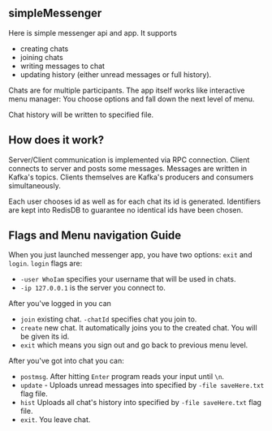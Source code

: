 ## simpleMessenger
Here is simple messenger api and app.
It supports 
- creating chats 
- joining chats
- writing messages to chat
- updating history (either unread messages or full history).

Chats are for multiple participants.
The app itself works like interactive menu manager: 
You choose options and fall down the next level of menu.

Chat history will be written to specified file. 

## How does it work?

Server/Client communication is implemented via RPC connection.
Client connects to server and posts some messages. Messages are written in Kafka's topics.
Clients themselves are Kafka's producers and consumers simultaneously.

Each user chooses id as well as for each chat its id is generated. Identifiers are kept into RedisDB to guarantee no identical ids have been chosen.

## Flags and Menu navigation Guide
When you just launched messenger app, you have two options: `exit` and `login`.
`login` flags are:
- `-user WhoIam` specifies your username that will be used in chats.
- `-ip 127.0.0.1` is the server you connect to.

After you've logged in you can

- `join` existing chat. `-chatId` specifies chat you join to.
- `create` new chat. It automatically joins you to the created chat. You will be given its id.
- `exit` which means you sign out and go back to previous menu level.

After you've got into chat you can:

- `postmsg`. After hitting `Enter` program reads your input until `\n`.
- `update` - Uploads unread messages into specified by `-file saveHere.txt` flag file.
- `hist` Uploads all chat's history into specified by `-file saveHere.txt` flag file.
- `exit`. You leave chat.



